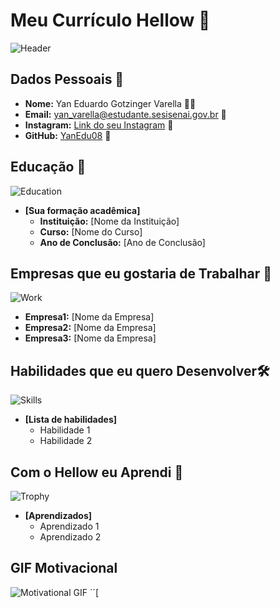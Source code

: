 
# Meu Currículo Hellow 🌟

![Header](https://encrypted-tbn0.gstatic.com/images?q=tbn:ANd9GcQ4wNhlOavuOsSeOOPdxjiWyLBByXZXY7-uqw&s)

## Dados Pessoais 📄

- **Nome:** Yan Eduardo Gotzinger Varella 🙍‍♂️
- **Email:**  yan_varella@estudante.sesisenai.gov.br 📧
- **Instagram:** [Link do seu Instagram](https://www.linkedin.com) 🔗
- **GitHub:** [YanEdu08](https://github.com/YanEdu08) 🔗 

## Educação 🏫
![Education](https://images.unsplash.com/photo-1503676260728-1c00da094a0b?ixlib=rb-1.2.1&auto=format&fit=crop&w=50&q=80)
- **[Sua formação acadêmica]**  
  - **Instituição:** [Nome da Instituição]
  - **Curso:** [Nome do Curso]
  - **Ano de Conclusão:** [Ano de Conclusão]

## Empresas que eu gostaria de Trabalhar 💼
![Work](https://images.unsplash.com/photo-1522071820081-009f0129c71c?ixlib=rb-1.2.1&auto=format&fit=crop&w=50&q=80)
  - **Empresa1:** [Nome da Empresa]
  - **Empresa2:** [Nome da Empresa]
  - **Empresa3:** [Nome da Empresa]

## Habilidades que eu quero Desenvolver🛠️
![Skills](https://images.unsplash.com/photo-1486312338219-ce68d2c6f44d?ixlib=rb-1.2.1&auto=format&fit=crop&w=50&q=80)
- **[Lista de habilidades]**
  - Habilidade 1
  - Habilidade 2

## Com o Hellow eu Aprendi 🎉
![Trophy](https://images.unsplash.com/photo-1579586331215-3f8e6c0a5f86?ixlib=rb-1.2.1&auto=format&fit=crop&w=50&q=80)
- **[Aprendizados]**
  - Aprendizado 1
  - Aprendizado 2

## GIF Motivacional 
![Motivational GIF](https://media.giphy.com/media/l3q2K5jinAlChoCLS/giphy.gif)
´´[